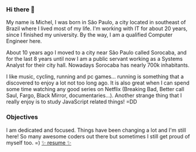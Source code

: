### Hi there 👋

My name is Michel, I was born in São Paulo, a city located in southeast of Brazil where I lived most of my life. I'm working with IT for about 20 years, since I finished my university. By the way, I am a qualified Computer Engineer here.

About 10 years ago I moved to a city near São Paulo called Sorocaba, and for the last 8 years until now I am a public servant working as a Systems Analyst for their city hall. Nowadays Sorocaba has nearly 700k inhabitants.

I like music, cycling, running and pc games… running is something that a discovered to enjoy a lot not too long ago. It is also great when I can spend some time watching any good series on Netflix (Breaking Bad, Better call Saul, Fargo, Black Mirror, documentaries…). Another strange thing that I really enjoy is to study JavaScript related things! =DD

### Objectives

I am dedicated and focused. Things have been changing a lot and I'm still here! So many awesome coders out there but sometimes I still get proud of myself too. =)
[✨ resume ✨](https://drive.google.com/drive/folders/1h3auIf7comPbymK7a0fTHw5eetRj6oLH)
